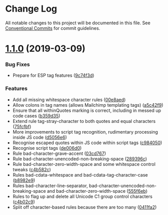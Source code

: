 # Change Log

All notable changes to this project will be documented in this file.
See [Conventional Commits](https://conventionalcommits.org) for commit guidelines.

# [1.1.0](https://gitlab.com/codsen/codsen/compare/emlint@1.0.0...emlint@1.1.0) (2019-03-09)


### Bug Fixes

* Prepare for ESP tag features ([9c74f3d](https://gitlab.com/codsen/codsen/commit/9c74f3d))


### Features

* Add all missing whitespace character rules ([00e8aed](https://gitlab.com/codsen/codsen/commit/00e8aed))
* Allow colons in tag names (allows Mailchimp templating tags) ([a5c42f9](https://gitlab.com/codsen/codsen/commit/a5c42f9))
* Ensure that all withinQuotes marking is correct, including in messed up code cases ([b359d35](https://gitlab.com/codsen/codsen/commit/b359d35))
* Extend rule tag-stray-character to both quotes and equal characters ([75fcfbf](https://gitlab.com/codsen/codsen/commit/75fcfbf))
* More improvements to script tag recognition, rudimentary processing inside JS code ([d5056e6](https://gitlab.com/codsen/codsen/commit/d5056e6))
* Recognise escaped quotes within JS code within script tags ([c984050](https://gitlab.com/codsen/codsen/commit/c984050))
* Recognise script tags ([de006d0](https://gitlab.com/codsen/codsen/commit/de006d0))
* Rule bad-character-grave-accent ([03cd767](https://gitlab.com/codsen/codsen/commit/03cd767))
* Rule bad-character-unencoded-non-breaking-space ([289396c](https://gitlab.com/codsen/codsen/commit/289396c))
* Rule bad-character-zero-width-space and some whitespace control tweaks ([c4b582c](https://gitlab.com/codsen/codsen/commit/c4b582c))
* Rules bad-cdata-whitespace and bad-cdata-tag-character-case ([b8982e9](https://gitlab.com/codsen/codsen/commit/b8982e9))
* Rules bad-character-line-separator, bad-character-unencoded-non-breaking-space and bad-character-zero-width-space ([555f6eb](https://gitlab.com/codsen/codsen/commit/555f6eb))
* Rules to flag up and delete all Unicode C1 group control characters ([c4b02c9](https://gitlab.com/codsen/codsen/commit/c4b02c9))
* Split off character-based rules because there are too many ([0411fa2](https://gitlab.com/codsen/codsen/commit/0411fa2))
